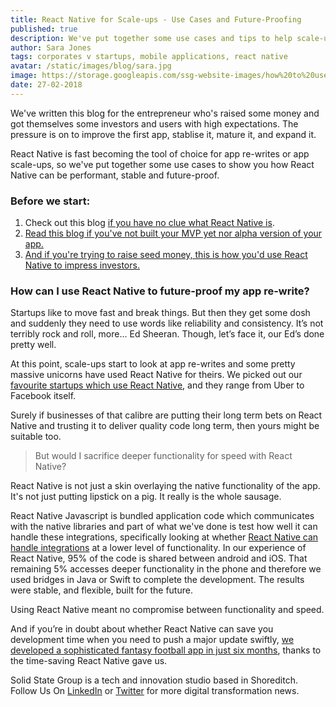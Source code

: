 ```yaml
---
title: React Native for Scale-ups - Use Cases and Future-Proofing
published: true
description: We've put together some use cases and tips to help scale-ups decide whether React Native is the right tool for stable app builds and re-writes.
author: Sara Jones
tags: corporates v startups, mobile applications, react native
avatar: /static/images/blog/sara.jpg
image: https://storage.googleapis.com/ssg-website-images/how%20to%20use%20react%20native%20for%20scale%20ups/react%20native%20for%20scale%20ups%20header.jpg
date: 27-02-2018
---
```


We've written this blog for the entrepreneur who's raised some money and got themselves some investors and users with high expectations. The pressure is on to improve the first app, stablise it, mature it, and expand it.

React Native is fast becoming the tool of choice for app re-writes or app scale-ups, so we've put together some use cases to show you how React Native can be performant, stable and future-proof.

### Before we start:

1. Check out this blog [if you have no clue what React Native is](https://www.solidstategroup.com/2017/02/08/2017/Its-cross-platform-and-massively-reduces-app-dev-costs-but-WTF-is-React-Native/).
2. <a target="_blank" href="/2018/02/27/2018/From-MVPs-to-Raising-Seed-Money---Why-You-Should-Build-Your-App-in-React-Native/">Read this blog if you've not built your MVP yet nor alpha version of your app.</a>
3. <a href="/2018/02/28/2018/How-Do-I-Use-A-React-Native-App-To-Raise-A-Seed-Round/" target="_blank">And if you're trying to raise seed money, this is how you'd use React Native to impress investors.</a>

### How can I use React Native to future-proof my app re-write?

Startups like to move fast and break things. But then they get some dosh and suddenly they need to use words like reliability and consistency. It’s not terribly rock and roll, more... Ed Sheeran. Though, let’s face it, our Ed’s done pretty well.

At this point, scale-ups start to look at app re-writes and some pretty massive unicorns have used React Native for theirs. We picked out our [favourite startups which use React Native](https://www.solidstategroup.com/2017/10/25/2017/Startups-Who-Built-Apps-With-React-Native/), and they range from Uber to Facebook itself.

Surely if businesses of that calibre are putting their long term bets on React Native and trusting it to deliver quality code long term, then yours might be suitable too.

> But would I sacrifice deeper functionality for speed with React Native?

React Native is not just a skin overlaying the native functionality of the app. It's not just putting lipstick on a pig. It really is the whole sausage.

React Native Javascript is bundled application code which communicates with the native libraries and part of what we've done is test how well it can handle these integrations, specifically looking at whether [React Native can handle integrations](https://www.solidstategroup.com/2017/06/29/2017/Bridges-Over-Troubled-Water-can-React-Native-handle-integrations/) at a lower level of functionality. In our experience of React Native, 95% of the code is shared between android and iOS. That remaining 5% accesses deeper functionality in the phone and therefore we used bridges in Java or Swift to complete the development. The results were stable, and flexible, built for the future. 

Using React Native meant no compromise between functionality and speed.

And if you’re in doubt about whether React Native can save you development time when you need to push a major update swiftly, [we developed a sophisticated fantasy football app in just six months](https://www.solidstategroup.com/our-work/dugout-fc/), thanks to the time-saving React Native gave us.

Solid State Group is a tech and innovation studio based in Shoreditch. Follow Us On [LinkedIn](https://www.linkedin.com/company/solid-state-group/) or [Twitter](https://twitter.com/solidstategroup) for more digital transformation news.